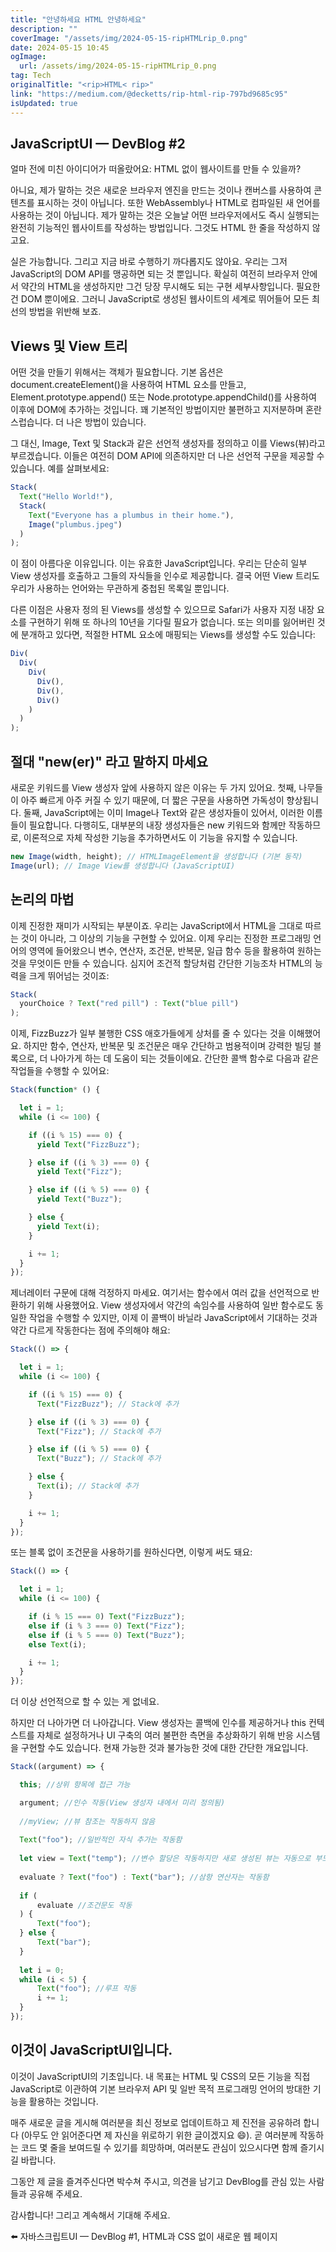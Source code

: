 ```yaml
---
title: "안녕하세요 HTML 안녕하세요"
description: ""
coverImage: "/assets/img/2024-05-15-ripHTMLrip_0.png"
date: 2024-05-15 10:45
ogImage: 
  url: /assets/img/2024-05-15-ripHTMLrip_0.png
tag: Tech
originalTitle: "<rip>HTML< rip>"
link: "https://medium.com/@decketts/rip-html-rip-797bd9685c95"
isUpdated: true
---
```





## JavaScriptUI — DevBlog #2

얼마 전에 미친 아이디어가 떠올랐어요: HTML 없이 웹사이트를 만들 수 있을까?

아니요, 제가 말하는 것은 새로운 브라우저 엔진을 만드는 것이나 캔버스를 사용하여 콘텐츠를 표시하는 것이 아닙니다. 또한 WebAssembly나 HTML로 컴파일된 새 언어를 사용하는 것이 아닙니다. 제가 말하는 것은 오늘날 어떤 브라우저에서도 즉시 실행되는 완전히 기능적인 웹사이트를 작성하는 방법입니다. 그것도 HTML 한 줄을 작성하지 않고요.

실은 가능합니다. 그리고 지금 바로 수행하기 까다롭지도 않아요. 우리는 그저 JavaScript의 DOM API를 맹공하면 되는 것 뿐입니다. 확실히 여전히 브라우저 안에서 약간의 HTML을 생성하지만 그건 당장 무시해도 되는 구현 세부사항입니다. 필요한 건 DOM 뿐이에요. 그러니 JavaScript로 생성된 웹사이트의 세계로 뛰어들어 모든 최선의 방법을 위반해 보죠.



## Views 및 View 트리

어떤 것을 만들기 위해서는 객체가 필요합니다. 기본 옵션은 document.createElement()을 사용하여 HTML 요소를 만들고, Element.prototype.append() 또는 Node.prototype.appendChild()를 사용하여 이후에 DOM에 추가하는 것입니다. 꽤 기본적인 방법이지만 불편하고 지저분하며 혼란스럽습니다. 더 나은 방법이 있습니다.

그 대신, Image, Text 및 Stack과 같은 선언적 생성자를 정의하고 이를 Views(뷰)라고 부르겠습니다. 이들은 여전히 DOM API에 의존하지만 더 나은 선언적 구문을 제공할 수 있습니다. 예를 살펴보세요:

```js
Stack(
  Text("Hello World!"),
  Stack(
    Text("Everyone has a plumbus in their home."),
    Image("plumbus.jpeg")
  )
);
```



이 점이 아름다운 이유입니다. 이는 유효한 JavaScript입니다. 우리는 단순히 일부 View 생성자를 호출하고 그들의 자식들을 인수로 제공합니다. 결국 어떤 View 트리도 우리가 사용하는 언어와는 무관하게 중첩된 목록일 뿐입니다.

다른 이점은 사용자 정의 된 Views를 생성할 수 있으므로 Safari가 사용자 지정 내장 요소를 구현하기 위해 또 하나의 10년을 기다릴 필요가 없습니다. 또는 의미를 잃어버린 것에 분개하고 있다면, 적절한 HTML 요소에 매핑되는 Views를 생성할 수도 있습니다:

```js
Div(
  Div(
    Div(
      Div(),
      Div(),
      Div()
    )
  )
);
```

## 절대 "new(er)" 라고 말하지 마세요



새로운 키워드를 View 생성자 앞에 사용하지 않은 이유는 두 가지 있어요. 첫째, 나무들이 아주 빠르게 아주 커질 수 있기 때문에, 더 짧은 구문을 사용하면 가독성이 향상됩니다. 둘째, JavaScript에는 이미 Image나 Text와 같은 생성자들이 있어서, 이러한 이름들이 필요합니다. 다행히도, 대부분의 내장 생성자들은 new 키워드와 함께만 작동하므로, 이론적으로 자체 작성한 기능을 추가하면서도 이 기능을 유지할 수 있습니다.

```js
new Image(width, height); // HTMLImageElement을 생성합니다 (기본 동작)
Image(url); // Image View를 생성합니다 (JavaScriptUI)
```

## 논리의 마법

이제 진정한 재미가 시작되는 부분이죠. 우리는 JavaScript에서 HTML을 그대로 따르는 것이 아니라, 그 이상의 기능을 구현할 수 있어요. 이제 우리는 진정한 프로그래밍 언어의 영역에 들어왔으니 변수, 연산자, 조건문, 반복문, 일급 함수 등을 활용하여 원하는 것을 무엇이든 만들 수 있습니다. 심지어 조건적 할당처럼 간단한 기능조차 HTML의 능력을 크게 뛰어넘는 것이죠:



```js
Stack(
  yourChoice ? Text("red pill") : Text("blue pill")
);
```

이제, FizzBuzz가 일부 불행한 CSS 애호가들에게 상처를 줄 수 있다는 것을 이해했어요. 하지만 함수, 연산자, 반복문 및 조건문은 매우 간단하고 범용적이며 강력한 빌딩 블록으로, 더 나아가게 하는 데 도움이 되는 것들이에요. 간단한 콜백 함수로 다음과 같은 작업들을 수행할 수 있어요:

```js
Stack(function* () {

  let i = 1;
  while (i <= 100) {

    if ((i % 15) === 0) {
      yield Text("FizzBuzz");

    } else if ((i % 3) === 0) {
      yield Text("Fizz");

    } else if ((i % 5) === 0) {
      yield Text("Buzz");

    } else {
      yield Text(i);
    }

    i += 1;
  }
});
```

제너레이터 구문에 대해 걱정하지 마세요. 여기서는 함수에서 여러 값을 선언적으로 반환하기 위해 사용했어요. View 생성자에서 약간의 속임수를 사용하여 일반 함수로도 동일한 작업을 수행할 수 있지만, 이제 이 콜백이 바닐라 JavaScript에서 기대하는 것과 약간 다르게 작동한다는 점에 주의해야 해요:



```js
Stack(() => {

  let i = 1;
  while (i <= 100) {

    if ((i % 15) === 0) {
      Text("FizzBuzz"); // Stack에 추가

    } else if ((i % 3) === 0) {
      Text("Fizz"); // Stack에 추가

    } else if ((i % 5) === 0) {
      Text("Buzz"); // Stack에 추가

    } else {
      Text(i); // Stack에 추가
    }

    i += 1;
  }
});
```

또는 블록 없이 조건문을 사용하기를 원하신다면, 이렇게 써도 돼요:

```js
Stack(() => {

  let i = 1;
  while (i <= 100) {

    if (i % 15 === 0) Text("FizzBuzz");
    else if (i % 3 === 0) Text("Fizz");
    else if (i % 5 === 0) Text("Buzz");
    else Text(i);

    i += 1;
  }
});
```

더 이상 선언적으로 할 수 있는 게 없네요.




하지만 더 나아가면 더 나아갑니다. View 생성자는 콜백에 인수를 제공하거나 this 컨텍스트를 자체로 설정하거나 UI 구축의 여러 불편한 측면을 추상화하기 위해 반응 시스템을 구현할 수도 있습니다. 현재 가능한 것과 불가능한 것에 대한 간단한 개요입니다.

```js
Stack((argument) => {

  this; //상위 항목에 접근 가능

  argument; //인수 작동(View 생성자 내에서 미리 정의됨)
  
  //myView; //뷰 참조는 작동하지 않음
  
  Text("foo"); //일반적인 자식 추가는 작동함
  
  let view = Text("temp"); //변수 할당은 작동하지만 새로 생성된 뷰는 자동으로 부모에 추가됨
  
  evaluate ? Text("foo") : Text("bar"); //삼항 연산자는 작동함
  
  if (
      evaluate //조건문도 작동
  ) {
      Text("foo");
  } else {
      Text("bar");
  }
  
  let i = 0;
  while (i < 5) {
      Text("foo"); //루프 작동
      i += 1;
  }
});
```

## 이것이 JavaScriptUI입니다.

이것이 JavaScriptUI의 기초입니다. 내 목표는 HTML 및 CSS의 모든 기능을 직접 JavaScript로 이관하여 기본 브라우저 API 및 일반 목적 프로그래밍 언어의 방대한 기능을 활용하는 것입니다.



매주 새로운 글을 게시해 여러분을 최신 정보로 업데이트하고 제 진전을 공유하려 합니다 (아무도 안 읽어준다면 제 자신을 위로하기 위한 글이겠지요 😄). 곧 여러분께 작동하는 코드 몇 줄을 보여드릴 수 있기를 희망하며, 여러분도 관심이 있으시다면 함께 즐기시길 바랍니다.

그동안 제 글을 즐겨주신다면 박수쳐 주시고, 의견을 남기고 DevBlog를 관심 있는 사람들과 공유해 주세요.

감사합니다! 그리고 계속해서 기대해 주세요.

⬅️ 자바스크립트UI — DevBlog #1, HTML과 CSS 없이 새로운 웹 페이지